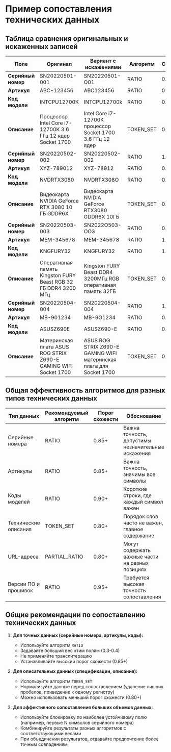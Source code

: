 # Пример сопоставления технических данных

## Таблица сравнения оригинальных и искаженных записей

| Поле | Оригинал | Вариант с искажениями | Алгоритм | Схожесть |
|------|----------|----------------------|---------|----------|
| **Серийный номер** | SN20220501-001 | SN20220501-O01 | RATIO | 0.92 |
| **Артикул** | ABC-123456 | ABC123456 | RATIO | 0.89 |
| **Код модели** | INTCPU12700K | INTCPU12700k | RATIO | 0.95 |
| **Описание** | Процессор Intel Core i7-12700K 3.6 ГГц 12 ядер Socket 1700 | Intel Core i7-12700K процессор Socket 1700 3.6 ГГц 12 ядер | TOKEN_SET | 0.98 |
| **Серийный номер** | SN20220502-002 | SN20220502-002 | RATIO | 1.00 |
| **Артикул** | XYZ-789012 | XYZ-78912 | RATIO | 0.88 |
| **Код модели** | NVDRTX3080 | NVDRTX308O | RATIO | 0.94 |
| **Описание** | Видеокарта NVIDIA GeForce RTX 3080 10 ГБ GDDR6X | Видеокарта NVIDIA GeForce RTX3080 GDDR6X 10ГБ | TOKEN_SET | 0.96 |
| **Серийный номер** | SN20220503-003 | SN2022O503-OO3 | RATIO | 0.83 |
| **Артикул** | MEM-345678 | MEM-345678 | RATIO | 1.00 |
| **Код модели** | KNGFURY32 | KNGFURY32 | RATIO | 1.00 |
| **Описание** | Оперативная память Kingston FURY Beast RGB 32 ГБ DDR4 3200 МГц | Kingston FURY Beast DDR4 3200МГц RGB оперативная память 32ГБ | TOKEN_SET | 0.94 |
| **Серийный номер** | SN20220504-004 | SN20220504-004 | RATIO | 1.00 |
| **Артикул** | MB-901234 | MB-9O1234 | RATIO | 0.96 |
| **Код модели** | ASUSZ690E | ASUSZ690-E | RATIO | 0.91 |
| **Описание** | Материнская плата ASUS ROG STRIX Z690-E GAMING WIFI Socket 1700 | ASUS ROG STRIX Z690-E GAMING WIFI материнская плата для Socket 1700 | TOKEN_SET | 0.95 |

## Общая эффективность алгоритмов для разных типов технических данных

| Тип данных | Рекомендуемый алгоритм | Порог схожести | Обоснование |
|------------|------------------------|----------------|-------------|
| Серийные номера | RATIO | 0.85+ | Важна точность, допустимы незначительные искажения |
| Артикулы | RATIO | 0.85+ | Важна точность, значимы все символы |
| Коды моделей | RATIO | 0.90+ | Короткие строки, где каждый символ важен |
| Технические описания | TOKEN_SET | 0.80+ | Порядок слов часто не важен, главное содержание |
| URL-адреса | PARTIAL_RATIO | 0.80+ | Могут содержать важные части на разных позициях |
| Версии ПО и прошивок | RATIO | 0.95+ | Требуется высокая точность сопоставления |

## Общие рекомендации по сопоставлению технических данных

1. **Для точных данных (серийные номера, артикулы, коды):**
   - Используйте алгоритм `RATIO`
   - Задавайте больший вес этим полям (0.3-0.4)
   - Не применяйте транслитерацию
   - Устанавливайте высокий порог схожести (0.85+)

2. **Для описательных данных (спецификации, описания):**
   - Используйте алгоритм `TOKEN_SET`
   - Нормализуйте данные перед сопоставлением (удаление лишних пробелов, приведение к одному регистру)
   - Можно использовать меньший порог схожести (0.80+)

3. **Для эффективного сопоставления больших объемов данных:**
   - Используйте блокировку по наиболее устойчивому полю (например, первые N символов серийного номера)
   - Комбинируйте результаты разных алгоритмов с соответствующими весами
   - При объединении результатов, отдавайте предпочтение более точным совпадениям 